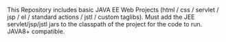 This Repository includes basic JAVA EE Web Projects (html / css / servlet / jsp / el / standard actions / jstl / custom taglibs).
Must add the JEE servlet/jsp/jstl jars to the classpath of the project for the code to run.
JAVA8+ compatible.
